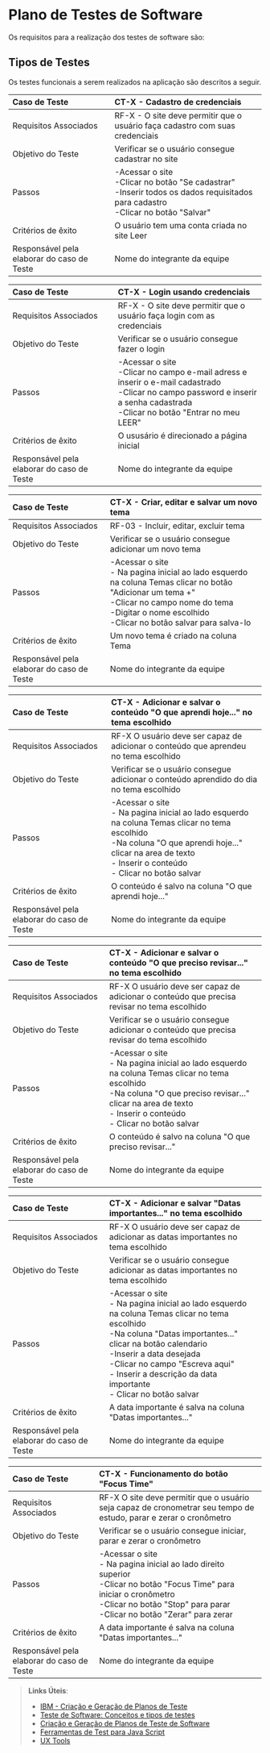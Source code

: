 # Plano de Testes de Software

Os requisitos para a realização dos testes de software são:

## Tipos de Testes

Os testes funcionais a serem realizados na aplicação são descritos a seguir.

|Caso de Teste    | CT-X - Cadastro de credenciais |
|:---|:---|
| Requisitos Associados | RF-X - O site deve permitir que o usuário faça cadastro com suas credenciais |
| Objetivo do Teste | Verificar se o usuário consegue cadastrar no site |
| Passos | -Acessar o site <br/>-Clicar no botão "Se cadastrar" <br/> -Inserir todos os dados requisitados para cadastro <br/> -Clicar no botão "Salvar" |
| Critérios de êxito | O usuário tem uma conta criada no site Leer |
| Responsável pela elaborar do caso de Teste | Nome do integrante da equipe |

|Caso de Teste    | CT-X - Login usando credenciais |
|:---|:---|
| Requisitos Associados | RF-X - O site deve permitir que o usuário faça login com as credenciais |
| Objetivo do Teste | Verificar se o usuário consegue fazer o login |
| Passos | -Acessar o site <br/>-Clicar no campo e-mail adress e inserir o e-mail cadastrado <br/>-Clicar no campo password e inserir a senha cadastrada <br/>-Clicar no botão "Entrar no meu LEER"|
| Critérios de êxito | O ususário é direcionado a página inicial |
| Responsável pela elaborar do caso de Teste | Nome do integrante da equipe |

|Caso de Teste    | CT-X - Criar, editar e salvar um novo tema |
|:---|:---|
| Requisitos Associados | RF-03 - Incluir, editar, excluir tema |
| Objetivo do Teste | Verificar se o usuário consegue adicionar um novo tema |
| Passos | -Acessar o site <br/> - Na pagina inicial ao lado esquerdo na coluna Temas clicar no botão "Adicionar um tema +" <br/> -Clicar no campo nome do tema <br/> -Digitar o nome escolhido <br/> -Clicar no botão salvar para salva-lo |
| Critérios de êxito | Um novo tema é criado na coluna Tema |
| Responsável pela elaborar do caso de Teste | Nome do integrante da equipe |

|Caso de Teste    | CT-X - Adicionar e salvar o conteúdo "O que aprendi hoje..." no tema escolhido|
|:---|:---|
| Requisitos Associados | RF-X O usuário deve ser capaz de adicionar o conteúdo que aprendeu no tema escolhido |
| Objetivo do Teste | Verificar se o usuário consegue adicionar o conteúdo aprendido do dia no tema escolhido |
| Passos | -Acessar o site <br/> - Na pagina inicial ao lado esquerdo na coluna Temas clicar no tema escolhido <br/> -Na coluna "O que aprendi hoje..." clicar  na area de texto <br/> - Inserir o conteúdo <br/>- Clicar no botão salvar |
| Critérios de êxito | O conteúdo é salvo na coluna "O que aprendi hoje..."  |
| Responsável pela elaborar do caso de Teste | Nome do integrante da equipe |

|Caso de Teste    | CT-X - Adicionar e salvar o conteúdo "O que preciso revisar..." no tema escolhido|
|:---|:---|
| Requisitos Associados | RF-X O usuário deve ser capaz de adicionar o conteúdo que precisa revisar no tema escolhido |
| Objetivo do Teste | Verificar se o usuário consegue adicionar o conteúdo que precisa revisar do tema escolhido |
| Passos | -Acessar o site <br/> - Na pagina inicial ao lado esquerdo na coluna Temas clicar no tema escolhido <br/> -Na coluna "O que preciso revisar..." clicar  na area de texto <br/> - Inserir o conteúdo <br/>- Clicar no botão salvar |
| Critérios de êxito | O conteúdo é salvo na coluna "O que preciso revisar..."  |
| Responsável pela elaborar do caso de Teste | Nome do integrante da equipe |

|Caso de Teste    | CT-X - Adicionar e salvar "Datas importantes..." no tema escolhido|
|:---|:---|
| Requisitos Associados | RF-X O usuário deve ser capaz de adicionar as datas importantes no tema escolhido |
| Objetivo do Teste | Verificar se o usuário consegue adicionar as datas importantes no tema escolhido |
| Passos | -Acessar o site <br/> - Na pagina inicial ao lado esquerdo na coluna Temas clicar no tema escolhido <br/> -Na coluna "Datas importantes..." clicar  na botão calendario <br/> -Inserir a data desejada <br/> -Clicar no campo "Escreva aqui" <br/> - Inserir a descrição da data importante <br/>- Clicar no botão salvar |
| Critérios de êxito | A data importante é salva na coluna "Datas importantes..."  |
| Responsável pela elaborar do caso de Teste | Nome do integrante da equipe |

|Caso de Teste    | CT-X - Funcionamento do botão "Focus Time"|
|:---|:---|
| Requisitos Associados | RF-X O site deve permitir que o usuário seja capaz de cronometrar seu tempo de estudo, parar e zerar o cronômetro|
| Objetivo do Teste | Verificar se o usuário consegue iniciar, parar e zerar o cronômetro  |
| Passos | -Acessar o site <br/> - Na pagina inicial ao lado direito superior <br/> -Clicar no botão "Focus Time" para iniciar o cronômetro <br/> -Clicar no botão "Stop" para parar <br/> -Clicar no botão "Zerar" para zerar <br/> |
| Critérios de êxito | A data importante é salva na coluna "Datas importantes..."  |
| Responsável pela elaborar do caso de Teste | Nome do integrante da equipe |






> **Links Úteis**:
> - [IBM - Criação e Geração de Planos de Teste](https://www.ibm.com/developerworks/br/local/rational/criacao_geracao_planos_testes_software/index.html)
> -  [Teste de Software: Conceitos e tipos de testes](https://blog.onedaytesting.com.br/teste-de-software/)
> - [Criação e Geração de Planos de Teste de Software](https://www.ibm.com/developerworks/br/local/rational/criacao_geracao_planos_testes_software/index.html)
> - [Ferramentas de Test para Java Script](https://geekflare.com/javascript-unit-testing/)
> - [UX Tools](https://uxdesign.cc/ux-user-research-and-user-testing-tools-2d339d379dc7)
